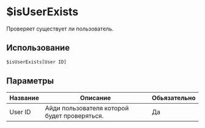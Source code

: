 # $isUserExists
Проверяет существует ли пользователь.

## Использование
```py
$isUserExists[User ID]
```

## Параметры
| Название | Описание | Обьязательно |
| -------- | -------- | ------------ |
| User ID | Айди пользователя которой будет проверяться. | Да |